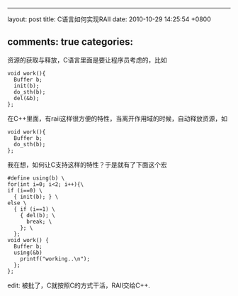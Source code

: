 
---
layout: post
title: C语言如何实现RAII
date: 2010-10-29 14:25:54 +0800

comments: true
categories: 
---

资源的获取与释放，C语言里面是要让程序员考虑的，比如

    void work(){
      Buffer b;
      init(b);
      do_sth(b);
      del(&b);
    };

在C++里面，有raii这样很方便的特性，当离开作用域的时候，自动释放资源，如

    void work(){
      Buffer b;
      do_sth(b);
    };

我在想，如何让C支持这样的特性？于是就有了下面这个宏

    #define using(b) \
    for(int i=0; i<2; i++){\
    if (i==0) \
      { init(b); } \
    else \
      { if (i==1) \
        { del(b); \
          break; \
        }; \
      }; 
    void work() {
      Buffer b;
      using(&b)
        printf("working..\n");
      };
    };

edit: 被批了，C就按照C的方式干活，RAII交给C++.